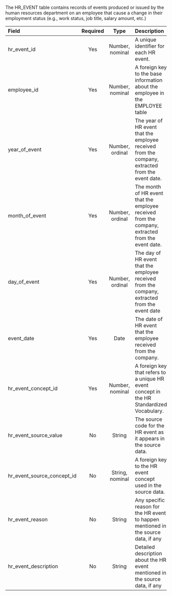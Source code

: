The HR_EVENT table contains records of events produced or issued by the human resources department on an employee that cause a change in their employment status (e.g., work status, job title, salary amount, etc.)

Field|Required|Type|Description
:---------------------------|:--------:|:------------:|:-----------------------------------------------
|hr_event_id|Yes|Number, nominal|A unique identifier for each HR event.|
|employee_id|Yes|Number, nominal|A foreign key to the base information about the employee in the EMPLOYEE table|
|year_of_event|Yes|Number, ordinal|The year of HR event that the employee received from the company, extracted from the event date.|
|month_of_event|Yes|Number, ordinal|The month of HR event that the employee received from the company, extracted from the event date.|
|day_of_event|Yes|Number, ordinal|The day of HR event that the employee received from the company, extracted from the event date|
|event_date|Yes|Date|The date of HR event that the employee received from the company.|
|hr_event_concept_id|Yes|Number, nominal|A foreign key that refers to a unique HR event concept in the HR Standardized Vocabulary.|
|hr_event_source_value|No|String|The source code for the HR event as it appears in the source data.|
|hr_event_source_concept_id|No|String, nominal|A foreign key to the HR event concept used in the source data.|
|hr_event_reason|No|String|Any specific reason for the HR event to happen mentioned in the source data, if any|
|hr_event_description|No|String|Detailed description about the HR event mentioned in the source data, if any|